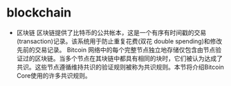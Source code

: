 # blockchain
- 区块链 
  区块链提供了比特币的公共帐本，这是一个有序有时间戳的交易(transaction)记录。该系统用于防止重复花费(双花 double spending)和修改先前的交易记录。
Bitcoin 网络中的每个完整节点独立地存储仅包含由节点验证过的区块链。当多个节点在其块链中都具有相同的块时，它们被认为达成了共识。这些节点遵循维持共识的验证规则被称为共识规则。本节将介绍Bitcoin Core使用的许多共识规则。
